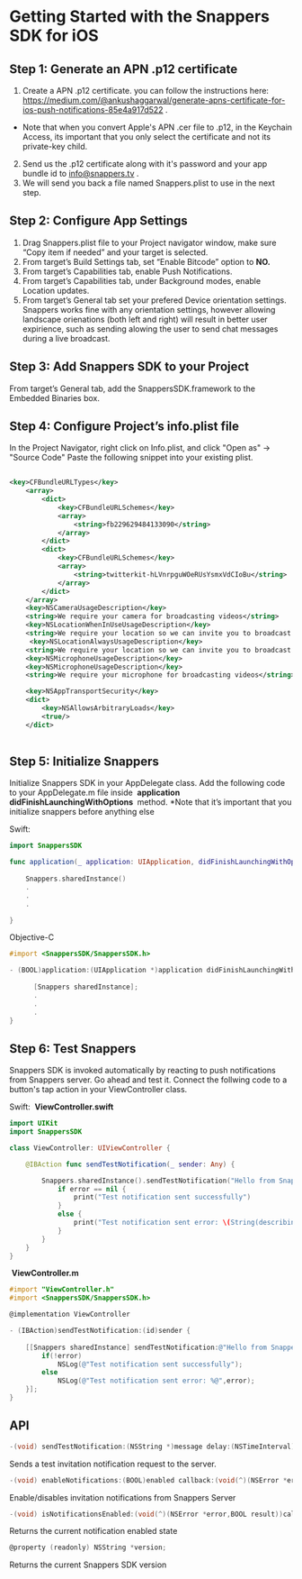 # Getting Started with the Snappers SDK for iOS

## Step 1: Generate an APN .p12 certificate

1. Create a APN .p12 certificate. you can follow the instructions here: https://medium.com/@ankushaggarwal/generate-apns-certificate-for-ios-push-notifications-85e4a917d522 .
 * Note that when you convert Apple's APN .cer file to .p12, in the Keychain Access, its important that you only select the certificate and not its private-key child.
2. Send us the .p12 certificate along with it's password and your app bundle id to info@snappers.tv .
3. We will send you back a file named Snappers.plist to use in the next step.

## Step 2: Configure App Settings

1. Drag Snappers.plist file to your Project navigator window, make sure “Copy item if
    needed” and your target is selected.
2. From target’s Build Settings tab, set “Enable Bitcode” option to ​ **NO.**
3. From target’s Capabilities tab, enable Push Notifications.
4. From target’s Capabilities tab, under Background modes, enable Location updates.
5.  From target’s General tab set your prefered Device orientation settings. Snappers works fine with any orientation settings, however allowing landscape orienations (both left and right) will result in better user expirience, such as sending alowing the user to send chat messages during a live broadcast.

## Step 3: Add Snappers SDK to your Project

From target’s General tab, add the SnappersSDK.framework to the Embedded Binaries box.

## Step 4: Configure Project’s info.plist file

In the Project Navigator, right click on Info.plist, and click "Open as" → "Source Code"
Paste the following snippet into your existing plist.
```xml
      
<key>CFBundleURLTypes</key>
    <array>
        <dict>
            <key>CFBundleURLSchemes</key>
            <array>
                <string>fb229629484133090</string>
            </array>
        </dict>
        <dict>
            <key>CFBundleURLSchemes</key>
            <array>
                <string>twitterkit-hLVnrpguWOeRUsYsmxVdCIoBu</string>
            </array>
        </dict>
    </array>
    <key>NSCameraUsageDescription</key>
    <string>We require your camera for broadcasting videos</string>
    <key>NSLocationWhenInUseUsageDescription</key>
    <string>We require your location so we can invite you to broadcast events near you</string>
     <key>NSLocationAlwaysUsageDescription</key>
    <string>We require your location so we can invite you to broadcast events near you</string>
    <key>NSMicrophoneUsageDescription</key>
    <key>NSMicrophoneUsageDescription</key>
    <string>We require your microphone for broadcasting videos</string>

    <key>NSAppTransportSecurity</key>
    <dict>
        <key>NSAllowsArbitraryLoads</key>
        <true/>
    </dict>
    
```
## Step 5: Initialize Snappers

Initialize Snappers SDK in your AppDelegate class.
Add the following code to your AppDelegate.m file inside ​ **application didFinishLaunchingWithOptions​ ​** method​.
*Note that it’s important that you initialize snappers before anything else

Swift:
```swift
import SnappersSDK

func application(_ application: UIApplication, didFinishLaunchingWithOptions launchOptions: [UIApplicationLaunchOptionsKey: Any]?) -> Bool {
      
    Snappers.sharedInstance()
    .
    .
    .

}
```
Objective-C
```objectivec
#import <SnappersSDK/SnappersSDK.h>

- (​BOOL​)application:(​UIApplication​ *)application didFinishLaunchingWithOptions:(​NSDictionary​ *)launchOptions {
      
      [Snappers sharedInstance];
      .
      .
      .
}
```

## Step 6: Test Snappers

Snappers SDK is invoked automatically by reacting to push notifications from Snappers server. Go ahead and test it. Connect the follwing code to a button's tap action in your ViewController class.

Swift:
​ **​ViewController.swift**
```swift
import UIKit
import SnappersSDK

class ViewController: UIViewController {

    @IBAction func sendTestNotification(_ sender: Any) {

        Snappers.sharedInstance().sendTestNotification("Hello from Snappers", delay: 2) { (error) in
            if error == nil {
                print("Test notification sent successfully")
            }
            else {
                print("Test notification sent error: \(String(describing: error))")
            }
        }
    }
}
```
​ **​ViewController.m**
```objectivec
#import "ViewController.h"
#import <SnappersSDK/SnappersSDK.h>

@implementation​ ​ViewController

- (IBAction)sendTestNotification:(id)sender {
  
    [[Snappers sharedInstance] sendTestNotification:@"Hello from Snappers" delay:2 callback:^(NSError *error) {
        if(!error)
            NSLog(@"Test notification sent successfully");
        else
            NSLog(@"Test notification sent error: %@",error);
    }];
}
```

## API

```objectivec
-(void) sendTestNotification:(NSString *)message delay:(NSTimeInterval)delay callback:(void(^)(NSError *error))callback;
```
Sends a test invitation notification request to the server.


```objectivec
-(void) enableNotifications:(BOOL)enabled callback:(void(^)(NSError *error,BOOL result))callback;
```
Enable/disables invitation notifications from Snappers Server

```objectivec
-(void) isNotificationsEnabled:(void(^)(NSError *error,BOOL result))callback;
```
Returns the current notification enabled state

```objectivec
@property (readonly) NSString *version;
```
Returns the current Snappers SDK version



